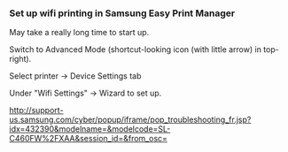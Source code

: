 ### Set up wifi printing in Samsung Easy Print Manager

May take a really long time to start up.

Switch to Advanced Mode (shortcut-looking icon (with little arrow) in top-right).

Select printer -> Device Settings tab

Under "Wifi Settings" -> Wizard to set up.

http://support-us.samsung.com/cyber/popup/iframe/pop_troubleshooting_fr.jsp?idx=432390&modelname=&modelcode=SL-C460FW%2FXAA&session_id=&from_osc=